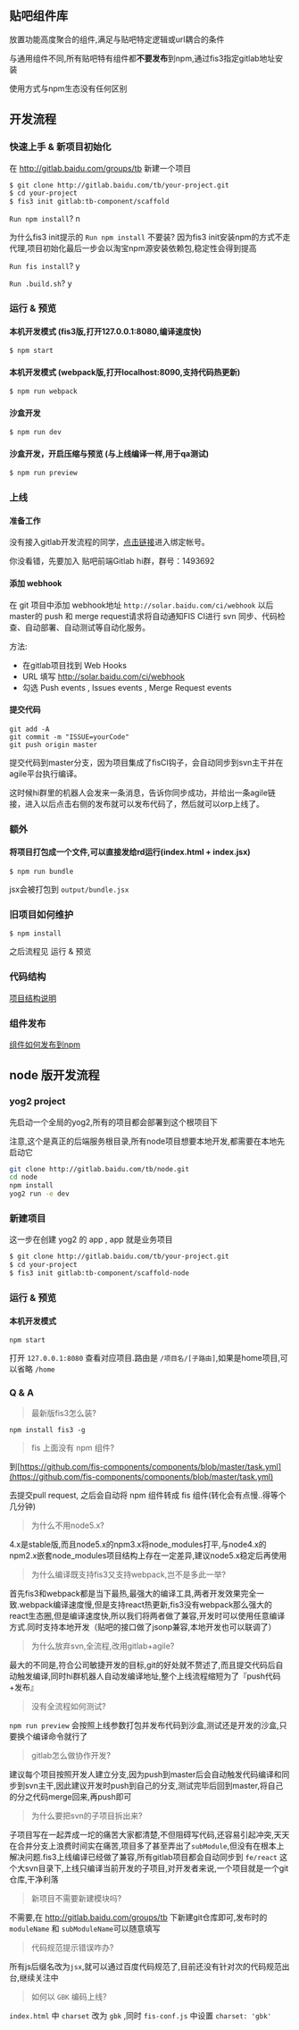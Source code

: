 ## 贴吧组件库

放置功能高度聚合的组件,满足与贴吧特定逻辑或url耦合的条件

与通用组件不同,所有贴吧特有组件都**不要发布**到npm,通过fis3指定gitlab地址安装

使用方式与npm生态没有任何区别

## 开发流程

### 快速上手 & 新项目初始化

在 http://gitlab.baidu.com/groups/tb 新建一个项目

```bash
$ git clone http://gitlab.baidu.com/tb/your-project.git
$ cd your-project
$ fis3 init gitlab:tb-component/scaffold
```

`Run npm install`? n

为什么fis3 init提示的 `Run npm install` 不要装? 因为fis3 init安装npm的方式不走代理,项目初始化最后一步会以淘宝npm源安装依赖包,稳定性会得到提高

`Run fis install`? y

`Run .build.sh`?   y

### 运行 & 预览

#### 本机开发模式 (fis3版,打开127.0.0.1:8080,编译速度快)

```bash
$ npm start
```

#### 本机开发模式 (webpack版,打开localhost:8090,支持代码热更新)

```bash
$ npm run webpack
```

#### 沙盒开发

```bash
$ npm run dev
```

#### 沙盒开发，开启压缩与预览 (与上线编译一样,用于qa测试)

```bash
$ npm run preview
```

### 上线

#### 准备工作

没有接入gitlab开发流程的同学，[点击链接](http://solar.baidu.com/ci/platform/#/gitlab)进入绑定帐号。

你没看错，先要加入 贴吧前端Gitlab hi群，群号：1493692

#### 添加 webhook

在 git 项目中添加 webhook地址 `http://solar.baidu.com/ci/webhook` 以后master的 push 和 merge request请求将自动通知FIS CI进行 svn 同步、代码检查、自动部署、自动测试等自动化服务。

方法:

- 在gitlab项目找到 Web Hooks
- URL 填写 http://solar.baidu.com/ci/webhook
- 勾选 Push events , Issues events , Merge Request events

#### 提交代码

````
git add -A
git commit -m "ISSUE=yourCode"
git push origin master
````

提交代码到master分支，因为项目集成了fisCI钩子，会自动同步到svn主干并在agile平台执行编译。

这时候hi群里的机器人会发来一条消息，告诉你同步成功，并给出一条agile链接，进入以后点击右侧的发布就可以发布代码了，然后就可以orp上线了。

### 额外

#### 将项目打包成一个文件,可以直接发给rd运行(index.html + index.jsx)

```
$ npm run bundle
```

jsx会被打包到 `output/bundle.jsx`

### 旧项目如何维护

````
$ npm install
````

之后流程见 运行 & 预览

### 代码结构

[项目结构说明](doc/tree.md)

### 组件发布

[组件如何发布到npm](doc/publish.md)

## node 版开发流程

### yog2 project 

先启动一个全局的yog2,所有的项目都会部署到这个根项目下

注意,这个是真正的后端服务根目录,所有node项目想要本地开发,都需要在本地先启动它

```bash
git clone http://gitlab.baidu.com/tb/node.git
cd node
npm install
yog2 run -e dev
```

### 新建项目

这一步在创建 yog2 的 app , app 就是业务项目

```bash
$ git clone http://gitlab.baidu.com/tb/your-project.git
$ cd your-project
$ fis3 init gitlab:tb-component/scaffold-node
```

### 运行 & 预览

#### 本机开发模式

```hash
npm start
```

打开 `127.0.0.1:8080` 查看对应项目.路由是 `/项目名/[子路由]`,如果是home项目,可以省略 `/home`

### Q & A

> 最新版fis3怎么装?

````
npm install fis3 -g
````

> fis 上面没有 npm 组件?

到[https://github.com/fis-components/components/blob/master/task.yml](https://github.com/fis-components/components/blob/master/task.yml)
 
 去提交pull request, 之后会自动将 npm 组件转成 fis 组件(转化会有点慢..得等个几分钟)

> 为什么不用node5.x?

4.x是stable版,而且node5.x的npm3.x将node_modules打平,与node4.x的npm2.x嵌套node_modules项目结构上存在一定差异,建议node5.x稳定后再使用

> 为什么编译既支持fis3又支持webpack,岂不是多此一举?

首先fis3和webpack都是当下最热,最强大的编译工具,两者开发效果完全一致.webpack编译速度慢,但是支持react热更新,fis3没有webpack那么强大的react生态圈,但是编译速度快,所以我们将两者做了兼容,开发时可以使用任意编译方式.同时支持本地开发（贴吧的接口做了jsonp兼容,本地开发也可以联调了）

> 为什么放弃svn,全流程,改用gitlab+agile?

最大的不同是,符合公司敏捷开发的目标,git的好处就不赘述了,而且提交代码后自动触发编译,同时hi群机器人自动发编译地址,整个上线流程缩短为了『push代码+发布』

> 没有全流程如何测试?

`npm run preview` 会按照上线参数打包并发布代码到沙盒,测试还是开发的沙盒,只要换个编译命令就行了

> gitlab怎么做协作开发? 

建议每个项目按照开发人建立分支,因为push到master后会自动触发代码编译和同步到svn主干,因此建议开发时push到自己的分支,测试完毕后回到master,将自己的分之代码merge回来,再push即可

> 为什么要把svn的子项目拆出来?

子项目写在一起弄成一坨的痛苦大家都清楚,不但阻碍写代码,还容易引起冲突,天天在合并分支上浪费时间实在痛苦,项目多了甚至弄出了`subModule`,但没有在根本上解决问题.fis3上线编译已经做了兼容,所有gitlab项目都会自动同步到 `fe/react` 这个大svn目录下,上线只编译当前开发的子项目,对开发者来说,一个项目就是一个git仓库,干净利落

> 新项目不需要新建模块吗?

不需要,在 http://gitlab.baidu.com/groups/tb 下新建git仓库即可,发布时的 `moduleName` 和 `subModuleName`可以随意填写

> 代码规范提示错误咋办?

所有js后缀名改为`jsx`,就可以通过百度代码规范了,目前还没有针对次的代码规范出台,继续关注中

> 如何以 `GBK` 编码上线?

`index.html` 中 `charset` 改为 `gbk` ,同时 `fis-conf.js` 中设置 `charset: 'gbk'`